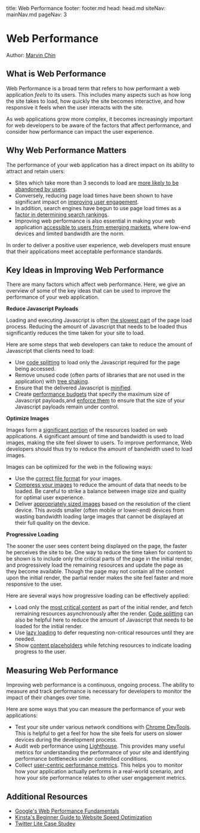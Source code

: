 <frontmatter>
  title: Web Performance
  footer: footer.md
  head: head.md
  siteNav: mainNav.md
  pageNav: 3
</frontmatter>

<div class="website-content">

# Web Performance

Author: [Marvin Chin](https://github.com/marvinchin)

## What is Web Performance

Web Performance is a broad term that refers to how performant a web application *feels* to its users. This includes many aspects such as how long the site takes to load, how quickly the site becomes interactive, and how responsive it feels when the user interacts with the site.

As web applications grow more complex, it becomes increasingly important for web developers to be aware of the factors that affect performance, and consider how performance can impact the user experience.

## Why Web Performance Matters

The performance of your web application has a direct impact on its ability to attract and retain users: 
- Sites which take more than 3 seconds to load are [more likely to be abandoned by users](https://developer.akamai.com/blog/2016/09/14/mobile-load-time-user-abandonment).
- Conversely, reducing page load times have been shown to have significant impact on [improving user engagement](https://medium.com/carousell-insider/how-we-made-carousells-mobile-web-experience-3x-faster-bbb3be93e006).
- In addition, search engines have begun to use page load times as a [factor in determining search rankings](https://webmasters.googleblog.com/2018/01/using-page-speed-in-mobile-search.html).
- Improving web performance is also essential in making your web application [accessible to users from emerging markets](https://building.calibreapp.com/beyond-the-bubble-real-world-performance-9c991dcd5342), where low-end devices and limited bandwidth are the norm.

In order to deliver a positive user experience, web developers must ensure that their applications meet acceptable performance standards.

## Key Ideas in Improving Web Performance
There are many factors which affect web performance. Here, we give an overview of some of the key ideas that can be used to improve the performance of your web application.

**Reduce Javascript Payloads**

Loading and executing Javascript is often [the slowest part](https://medium.com/@addyosmani/the-cost-of-javascript-in-2018-7d8950fbb5d4) of the page load process. Reducing the amount of Javascript that needs to be loaded thus significantly reduces the time taken for your site to load.

Here are some steps that web developers can take to reduce the amount of Javascript that clients need to load:
- Use [code splitting](https://developers.google.com/web/fundamentals/performance/optimizing-javascript/code-splitting/) to load only the Javascript required for the page being accessed.
- Remove unused code (often parts of libraries that are not used in the application) with [tree shaking](https://developers.google.com/web/fundamentals/performance/optimizing-javascript/tree-shaking/).
- Ensure that the delivered Javascript is [minified](https://developers.google.com/web/fundamentals/performance/optimizing-content-efficiency/javascript-startup-optimization/).
- Create [performance budgets](https://infrequently.org/2017/10/can-you-afford-it-real-world-web-performance-budgets/) that specify the maximum size of Javascript payloads,and [enforce them](https://web.dev/fast/incorporate-performance-budgets-into-your-build-tools) to ensure that the size of your Javascript payloads remain under control.

**Optimize Images**

Images form a [significant portion](https://httparchive.org/reports/page-weight) of the resources loaded on web applications. A significant amount of time and bandwidth is used to load images, making the site feel slower to users. To improve performance, Web developers should thus try to reduce the amount of bandwidth used to load images.

Images can be optimized for the web in the following ways:
- Use the [correct file format](https://medium.com/beginners-guide-to-mobile-web-development/web-image-formats-googles-webp-17e2fe5fc53e) for your images.
- [Compress your images](https://www.html5rocks.com/en/tutorials/speed/img-compression/) to reduce the amount of data that needs to be loaded. Be careful to strike a balance between image size and quality for optimal user experience.
- Deliver [appropriately sized images](https://developer.mozilla.org/en-US/docs/Learn/HTML/Multimedia_and_embedding/Responsive_images) based on the resolution of the client device. This avoids smaller (often mobile or lower-end) devices from wasting bandwidth loading large images that cannot be displayed at their full quality on the device.

**Progressive Loading**

The sooner the user sees content being displayed on the page, the faster he perceives the site to be. One way to reduce the time taken for content to be shown is to include only the critical parts of the page in the initial render, and progressively load the remaining resources and update the page as they become available. Though the page may not contain all the content upon the initial render, the partial render makes the site feel faster and more responsive to the user.

Here are several ways how progressive loading can be effectively applied:
- Load only the [most critical content](https://developers.google.com/web/fundamentals/performance/critical-rendering-path/) as part of the initial render, and fetch remaining resources asynchronously after the render. [Code splitting](https://developers.google.com/web/fundamentals/performance/optimizing-javascript/code-splitting/) can also be helpful here to reduce the amount of Javascript that needs to be loaded for the initial render.
- Use [lazy loading](https://developers.google.com/web/fundamentals/performance/lazy-loading-guidance/images-and-video/) to defer requesting non-critical resources until they are needed.
- Show [content placeholders](https://medium.com/@praveencnaik/content-placeholder-the-new-design-trend-for-audience-involvement-e2ab533d7304) while fetching resources to indicate loading progress to the user.

## Measuring Web Performance

Improving web performance is a continuous, ongoing process. The ability to measure and track performance is necessary for developers to monitor the impact of their changes over time.

Here are some ways that you can measure the performance of your web applications:
- Test your site under various network conditions with [Chrome DevTools](https://developers.google.com/web/tools/chrome-devtools/network/network-conditions). This is helpful to get a feel for how the site feels for users on slower devices during the development process.
- Audit web performance using [Lighthouse](https://developers.google.com/web/tools/lighthouse/). This provides many useful metrics for understanding the performance of your site and identifying performance bottlenecks under controlled conditions.
- Collect [user-centric performance metrics](https://developers.google.com/web/fundamentals/performance/user-centric-performance-metrics). This helps you to monitor how your application actually performs in a real-world scenario, and how your site performance relates to other user engagement metrics.


## Additional Resources
- [Google's Web Performance Fundamentals](https://developers.google.com/web/fundamentals/performance/why-performance-matters/)
- [Kinsta's Beginner Guide to Website Speed Optimization](https://kinsta.com/learn/page-speed/)
- [Twitter Lite Case Studey](https://medium.com/@paularmstrong/twitter-lite-and-high-performance-react-progressive-web-apps-at-scale-d28a00e780a3)

</div>